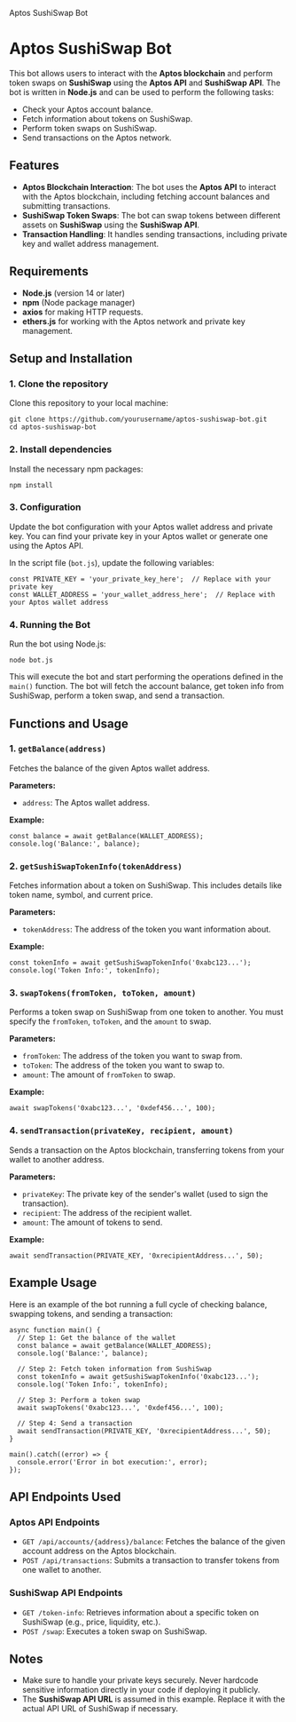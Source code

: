   Aptos SushiSwap Bot

# Aptos SushiSwap Bot

This bot allows users to interact with the **Aptos blockchain** and perform token swaps on **SushiSwap** using the **Aptos API** and **SushiSwap API**. The bot is written in **Node.js** and can be used to perform the following tasks:

*   Check your Aptos account balance.
*   Fetch information about tokens on SushiSwap.
*   Perform token swaps on SushiSwap.
*   Send transactions on the Aptos network.

## Features

*   **Aptos Blockchain Interaction**: The bot uses the **Aptos API** to interact with the Aptos blockchain, including fetching account balances and submitting transactions.
*   **SushiSwap Token Swaps**: The bot can swap tokens between different assets on **SushiSwap** using the **SushiSwap API**.
*   **Transaction Handling**: It handles sending transactions, including private key and wallet address management.

## Requirements

*   **Node.js** (version 14 or later)
*   **npm** (Node package manager)
*   **axios** for making HTTP requests.
*   **ethers.js** for working with the Aptos network and private key management.

## Setup and Installation

### 1\. Clone the repository

Clone this repository to your local machine:

```
git clone https://github.com/yourusername/aptos-sushiswap-bot.git
cd aptos-sushiswap-bot
```

### 2\. Install dependencies

Install the necessary npm packages:

```
npm install
```

### 3\. Configuration

Update the bot configuration with your Aptos wallet address and private key. You can find your private key in your Aptos wallet or generate one using the Aptos API.

In the script file (`bot.js`), update the following variables:

```
const PRIVATE_KEY = 'your_private_key_here';  // Replace with your private key
const WALLET_ADDRESS = 'your_wallet_address_here';  // Replace with your Aptos wallet address
```

### 4\. Running the Bot

Run the bot using Node.js:

```
node bot.js
```

This will execute the bot and start performing the operations defined in the `main()` function. The bot will fetch the account balance, get token info from SushiSwap, perform a token swap, and send a transaction.

## Functions and Usage

### 1\. `getBalance(address)`

Fetches the balance of the given Aptos wallet address.

**Parameters:**

*   `address`: The Aptos wallet address.

**Example:**

```
const balance = await getBalance(WALLET_ADDRESS);
console.log('Balance:', balance);
```

### 2\. `getSushiSwapTokenInfo(tokenAddress)`

Fetches information about a token on SushiSwap. This includes details like token name, symbol, and current price.

**Parameters:**

*   `tokenAddress`: The address of the token you want information about.

**Example:**

```
const tokenInfo = await getSushiSwapTokenInfo('0xabc123...');
console.log('Token Info:', tokenInfo);
```

### 3\. `swapTokens(fromToken, toToken, amount)`

Performs a token swap on SushiSwap from one token to another. You must specify the `fromToken`, `toToken`, and the `amount` to swap.

**Parameters:**

*   `fromToken`: The address of the token you want to swap from.
*   `toToken`: The address of the token you want to swap to.
*   `amount`: The amount of `fromToken` to swap.

**Example:**

```
await swapTokens('0xabc123...', '0xdef456...', 100);
```

### 4\. `sendTransaction(privateKey, recipient, amount)`

Sends a transaction on the Aptos blockchain, transferring tokens from your wallet to another address.

**Parameters:**

*   `privateKey`: The private key of the sender's wallet (used to sign the transaction).
*   `recipient`: The address of the recipient wallet.
*   `amount`: The amount of tokens to send.

**Example:**

```
await sendTransaction(PRIVATE_KEY, '0xrecipientAddress...', 50);
```

## Example Usage

Here is an example of the bot running a full cycle of checking balance, swapping tokens, and sending a transaction:

```
async function main() {
  // Step 1: Get the balance of the wallet
  const balance = await getBalance(WALLET_ADDRESS);
  console.log('Balance:', balance);

  // Step 2: Fetch token information from SushiSwap
  const tokenInfo = await getSushiSwapTokenInfo('0xabc123...');
  console.log('Token Info:', tokenInfo);

  // Step 3: Perform a token swap
  await swapTokens('0xabc123...', '0xdef456...', 100);

  // Step 4: Send a transaction
  await sendTransaction(PRIVATE_KEY, '0xrecipientAddress...', 50);
}

main().catch((error) => {
  console.error('Error in bot execution:', error);
});
```

## API Endpoints Used

### Aptos API Endpoints

*   `GET /api/accounts/{address}/balance`: Fetches the balance of the given account address on the Aptos blockchain.
*   `POST /api/transactions`: Submits a transaction to transfer tokens from one wallet to another.

### SushiSwap API Endpoints

*   `GET /token-info`: Retrieves information about a specific token on SushiSwap (e.g., price, liquidity, etc.).
*   `POST /swap`: Executes a token swap on SushiSwap.

## Notes

*   Make sure to handle your private keys securely. Never hardcode sensitive information directly in your code if deploying it publicly.
*   The **SushiSwap API URL** is assumed in this example. Replace it with the actual API URL of SushiSwap if necessary.
